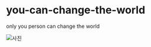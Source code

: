 # you-can-change-the-world

only you person can change the world

![사진](http://i.quoteaddicts.com/media/quotes/2/72038-quotes-about-change-the-world.jpg)
